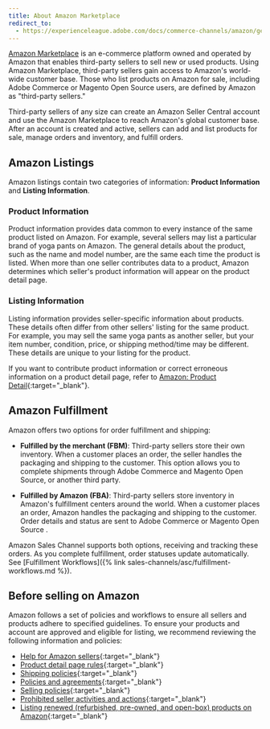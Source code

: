 ```yaml
---
title: About Amazon Marketplace
redirect_to:
  - https://experienceleague.adobe.com/docs/commerce-channels/amazon/getting-started/about-amazon-marketplace.html
---
```


[Amazon Marketplace](https://services.amazon.com/content/sell-on-amazon.html) is an e-commerce platform owned and operated by Amazon that enables third-party sellers to sell new or used products. Using Amazon Marketplace, third-party sellers gain access to Amazon's world-wide customer base. Those who list products on Amazon for sale, including Adobe Commerce or Magento Open Source users, are defined by Amazon as "third-party sellers."

Third-party sellers of any size can create an Amazon Seller Central account and use the Amazon Marketplace to reach Amazon's global customer base. After an account is created and active, sellers can add and list products for sale, manage orders and inventory, and fulfill orders.

## Amazon Listings

Amazon listings contain two categories of information: **Product Information** and **Listing Information**.

### Product Information

Product information provides data common to every instance of the same product listed on Amazon. For example, several sellers may list a particular brand of yoga pants on Amazon. The general details about the product, such as the name and model number, are the same each time the product is listed. When more than one seller contributes data to a product, Amazon determines which seller's product information will appear on the product detail page.

### Listing Information

Listing information provides seller-specific information about products. These details often differ from other sellers' listing for the same product. For example, you may sell the same yoga pants as another seller, but your item number, condition, price, or shipping method/time may be different. These details are unique to your listing for the product.

If you want to contribute product information or correct erroneous information on a product detail page, refer to [Amazon: Product Detail][1]{:target="_blank"}.

## Amazon Fulfillment

Amazon offers two options for order fulfillment and shipping:

- **Fulfilled by the merchant (FBM)**: Third-party sellers store their own inventory. When a customer places an order, the seller handles the packaging and shipping to the customer. This option allows you to complete shipments through Adobe Commerce and Magento Open Source, or another third party.

- **Fulfilled by Amazon (FBA)**: Third-party sellers store inventory in Amazon's fulfillment centers around the world. When a customer places an order, Amazon handles the packaging and shipping to the customer. Order details and status are sent to Adobe Commerce or Magento Open Source .

Amazon Sales Channel supports both options, receiving and tracking these orders. As you complete fulfillment, order statuses update automatically. See [Fulfillment Workflows]({% link sales-channels/asc/fulfillment-workflows.md %}).

## Before selling on Amazon

Amazon follows a set of policies and workflows to ensure all sellers and products adhere to specified guidelines. To ensure your products and account are approved and eligible for listing, we recommend reviewing the following information and policies:

- [Help for Amazon sellers][2]{:target="_blank"}
- [Product detail page rules][3]{:target="_blank"}
- [Shipping policies][4]{:target="_blank"}
- [Policies and agreements][5]{:target="_blank"}
- [Selling policies][6]{:target="_blank"}
- [Prohibited seller activities and actions][7]{:target="_blank"}
- [Listing renewed (refurbished, pre-owned, and open-box) products on Amazon][8]{:target="_blank"}

[1]: https://sellercentral.amazon.com/gp/help/external/200335450?language=en_US&amp;ref=efph_200335450_cont_G200182950
[2]: https://sellercentral.amazon.com/gp/help/external/help-page.html?itemID=2&amp;language=en_US&amp;ref=efph_2_bred_200390640
[3]: https://www.amazon.com/gp/help/customer/display.html/ref=hp_left_sib?ie=UTF8&amp;nodeId=200414280
[4]: https://www.amazon.com/gp/help/customer/display.html?nodeId=1161252
[5]: https://www.amazon.com/gp/help/customer/display.html?nodeId=1161272
[6]: https://www.amazon.com/gp/help/customer/display.html?nodeId=200267770
[7]: https://www.amazon.com/gp/help/customer/display.html?nodeId=200414320
[8]: https://services.amazon.com/renewed.html
